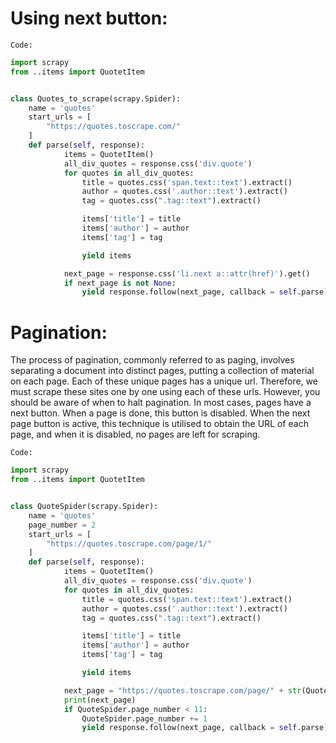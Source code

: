 # Using next button:

`Code:`
```python
import scrapy
from ..items import QuotetItem


class Quotes_to_scrape(scrapy.Spider):
    name = 'quotes'
    start_urls = [
        "https://quotes.toscrape.com/"
    ]
    def parse(self, response):
            items = QuotetItem()
            all_div_quotes = response.css('div.quote')
            for quotes in all_div_quotes:
                title = quotes.css('span.text::text').extract()
                author = quotes.css('.author::text').extract()
                tag = quotes.css(".tag::text").extract()

                items['title'] = title
                items['author'] = author
                items['tag'] = tag

                yield items

            next_page = response.css('li.next a::attr(href)').get()
            if next_page is not None:
                yield response.follow(next_page, callback = self.parse)
```
 
# Pagination:
The process of pagination, commonly referred to as paging, involves separating a document into distinct pages, putting a collection of material on each page. Each of these unique pages has a unique url. Therefore, we must scrape these sites one by one using each of these urls. However, you should be aware of when to halt pagination. In most cases, pages have a next button. When a page is done, this button is disabled. When the next page button is active, this technique is utilised to obtain the URL of each page, and when it is disabled, no pages are left for scraping.

`Code:`
```python
import scrapy
from ..items import QuotetItem


class QuoteSpider(scrapy.Spider):
    name = 'quotes'
    page_number = 2
    start_urls = [
        "https://quotes.toscrape.com/page/1/"
    ]
    def parse(self, response):
            items = QuotetItem()
            all_div_quotes = response.css('div.quote')
            for quotes in all_div_quotes:
                title = quotes.css('span.text::text').extract()
                author = quotes.css('.author::text').extract()
                tag = quotes.css(".tag::text").extract()

                items['title'] = title
                items['author'] = author
                items['tag'] = tag

                yield items

            next_page = "https://quotes.toscrape.com/page/" + str(QuoteSpider.page_number) + '/'
            print(next_page)
            if QuoteSpider.page_number < 11:
                QuoteSpider.page_number += 1
                yield response.follow(next_page, callback = self.parse)
 ```
 
 
